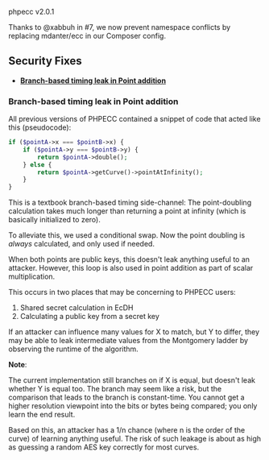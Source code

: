 phpecc v2.0.1

Thanks to @xabbuh in #7, we now prevent namespace conflicts by replacing mdanter/ecc in our Composer config.

## Security Fixes

* **[Branch-based timing leak in Point addition](#branch-based-timing-leak-in-point-addition)**

### Branch-based timing leak in Point addition

All previous versions of PHPECC contained a snippet of code that acted like this (pseudocode):

```php
if ($pointA->x === $pointB->x) {
    if ($pointA->y === $pointB->y) {
        return $pointA->double();    
    } else {
        return $pointA->getCurve()->pointAtInfinity();
    }
}
```

This is a textbook branch-based timing side-channel: The point-doubling calculation takes 
much longer than returning a point at infinity (which is basically initialized to zero).

To alleviate this, we used a conditional swap. Now the point doubling is _always_ calculated,
and only used if needed.

When both points are public keys, this doesn't leak anything useful to an attacker. However, 
this loop is also used in point addition as part of scalar multiplication.

This occurs in two places that may be concerning to PHPECC users:

1. Shared secret calculation in EcDH
2. Calculating a public key from a secret key

If an attacker can influence many values for X to match, but Y to differ, they may be able to leak
intermediate values from the Montgomery ladder by observing the runtime of the algorithm.

**Note**:

The current implementation still branches on if X is equal, but doesn't leak whether Y is equal
too. The branch may seem like a risk, but the comparison that leads to the branch is constant-time.
You cannot get a higher resolution viewpoint into the bits or bytes being compared; you only 
learn the end result.

Based on this, an attacker has a 1/n chance (where n is the order of the curve) of learning anything 
useful. The risk of such leakage is about as high as guessing a random AES key correctly for most 
curves.
